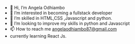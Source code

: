- 👋 Hi, I’m Angela Odhiambo
- 👀 I’m interested in becoming a fullstack developer 
- 🌱 I’m skilled in HTML,CSS ,Javascript and python.
- 💞️ I’m looking to improve my skills in python and Javascript
- 📫 How to reach me angelaodhiambo87@gmail.com
- currently learning React Js.

<!---
Angelcoder87/Angelcoder87 is a ✨ special ✨ repository because its `README.md` (this file) appears on your GitHub profile.
You can click the Preview link to take a look at your changes.
--->
